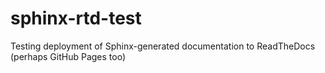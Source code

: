 # sphinx-rtd-test
Testing deployment of Sphinx-generated documentation to ReadTheDocs (perhaps GitHub Pages too)
